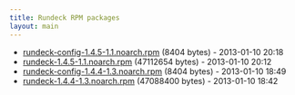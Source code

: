 ```yaml
---
title: Rundeck RPM packages
layout: main
---
```

* [rundeck-config-1.4.5-1.1.noarch.rpm](rundeck-config-1.4.5-1.1.noarch.rpm) (8404 bytes) - 2013-01-10 20:18
* [rundeck-1.4.5-1.1.noarch.rpm](rundeck-1.4.5-1.1.noarch.rpm) (47112654 bytes) - 2013-01-10 20:12
* [rundeck-config-1.4.4-1.3.noarch.rpm](rundeck-config-1.4.4-1.3.noarch.rpm) (8404 bytes) - 2013-01-10 18:49
* [rundeck-1.4.4-1.3.noarch.rpm](rundeck-1.4.4-1.3.noarch.rpm) (47088400 bytes) - 2013-01-10 18:42
